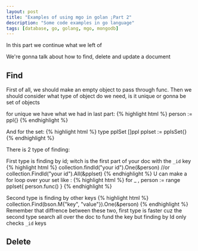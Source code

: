 ```yaml
---
layout: post
title: "Examples of using mgo in golan ;Part 2"
description: "Some code examples in go language"
tags: [database, go, golang, mgo, mongodb]
---
```


In this part we continue what we left of

We're gonna talk about how to find, delete and update a document

## Find
First of all, we should make an empty object to pass through func.
Then we should consider what type of object do we need, is it unique or gonna be set of objects

for unique we have what we had in last part:
{% highlight html %}
person := ppl{}
{% endhighlight %}

And for the set:
{% highlight html %}
type pplSet []ppl
pplset := pplsSet{}
{% endhighlight %}

There is 2 type of finding:

First type is finding by id; witch is the first part of your doc with the `_id` key
{% highlight html %}
collection.findId("your id").One(&person)
//or
collection.FindId("your id").All(&pplset)
{% endhighlight %}
U can make a for loop over your set like :
{% highlight html %}
for _ , person := range pplset{
  person.func()
}
{% endhighlight %}

Second type is finding by other keys
{% highlight html %}
collection.Find(bson.M{"key", "value"}).One(&person)
{% endhighlight %}
Remember that diffrence between these two, first type is faster
cuz the second type search all over the doc to fund the key but finding by Id only checks `_id` keys

## Delete
